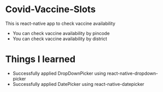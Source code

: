 # Covid-Vaccine-Slots
This is react-native app to check vaccine availability

- You can check vaccine availability by pincode
- You can check vaccine availability by district

# Things I learned
- Successfully applied DropDownPicker using react-native-dropdown-picker
- Successfully applied DatePicker using react-native-datepicker
